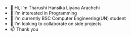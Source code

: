 - 👋 Hi, I’m Tharushi Hansika Liyana Arachchi
- 👀 I’m interested in Programming
- 🌱 I’m currently BSC Computer Engineering(UN) student
- 💞️ I’m looking to collaborate on side projects
- 📫 Thank you

<!---
tharushiLA/tharushiLA is a ✨ special ✨ repository because its `README.md` (this file) appears on your GitHub profile.
You can click the Preview link to take a look at your changes.
--->
